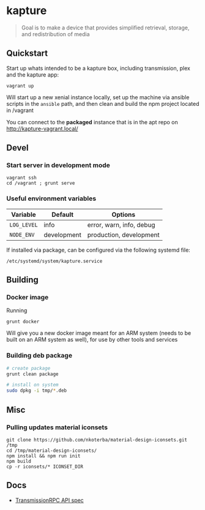 kapture
=======

> Goal is to make a device that provides simplified retrieval, storage, and redistribution of media

Quickstart
----------

Start up whats intended to be a kapture box, including transmission, plex and the kapture app:

```
vagrant up
```

Will start up a new xenial instance locally, set up the machine via ansible scripts in the ```ansible``` path, and then clean and build the npm project located in /vagrant

You can connect to the **packaged** instance that is in the apt repo on http://kapture-vagrant.local/

Devel
-----

### Start server in development mode

```
vagrant ssh
cd /vagrant ; grunt serve
```

### Useful environment variables

| Variable        | Default      | Options |
| --------------- | ------------ | ------- |
| ```LOG_LEVEL``` | info         | error, warn, info, debug |
| ```NODE_ENV```  | development  | production, development |

If installed via package, can be configured via the following systemd file:

    /etc/systemd/system/kapture.service

## Building

### Docker image

Running

```
grunt docker
```

Will give you a new docker image meant for an ARM system (needs to be built on an ARM system as well), for use by other tools and services

### Building deb package

```bash
# create package
grunt clean package

# install on system
sudo dpkg -i tmp/*.deb
```

Misc
----

### Pulling updates material iconsets

```
git clone https://github.com/nkoterba/material-design-iconsets.git /tmp
cd /tmp/material-design-iconsets/
npm install && npm run init
npm build
cp -r iconsets/* ICONSET_DIR
```

Docs
----

- [TransmissionRPC API spec](https://trac.transmissionbt.com/browser/trunk/extras/rpc-spec.txt)
